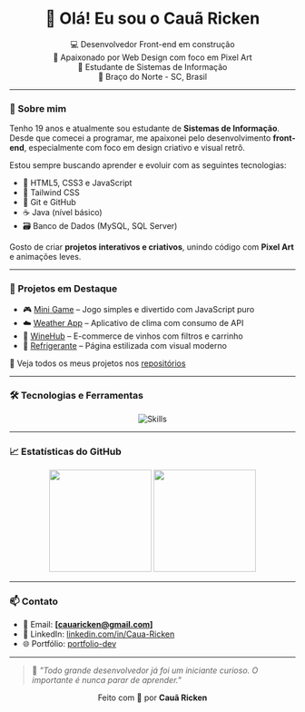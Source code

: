 <h1 align="center">👋 Olá! Eu sou o Cauã Ricken</h1>

<p align="center">
  💻 Desenvolvedor Front-end em construção <br>
  🎨 Apaixonado por Web Design com foco em Pixel Art <br>
  🚀 Estudante de Sistemas de Informação <br>
  📍 Braço do Norte - SC, Brasil
</p>

---

### 🧠 Sobre mim

Tenho 19 anos e atualmente sou estudante de **Sistemas de Informação**. Desde que comecei a programar, me apaixonei pelo desenvolvimento **front-end**, especialmente com foco em design criativo e visual retrô.

Estou sempre buscando aprender e evoluir com as seguintes tecnologias:

- 🧩 HTML5, CSS3 e JavaScript  
- 🎨 Tailwind CSS  
- 🔧 Git e GitHub  
- ☕ Java (nível básico)  
- 🗃️ Banco de Dados (MySQL, SQL Server)  

Gosto de criar **projetos interativos e criativos**, unindo código com **Pixel Art** e animações leves.

---

### 💼 Projetos em Destaque

- 🎮 [Mini Game](https://Caua-Ricken.github.io/Mini-Game/) – Jogo simples e divertido com JavaScript puro  
- ☁️ [Weather App](https://Caua-Ricken.github.io/weather/) – Aplicativo de clima com consumo de API  
- 🛒 [WineHub](https://Caua-Ricken.github.io/WineHub/) – E-commerce de vinhos com filtros e carrinho  
- 🥤 [Refrigerante](https://Caua-Ricken.github.io/refrigerante/) – Página estilizada com visual moderno

🔗 Veja todos os meus projetos nos [repositórios](https://github.com/Caua-Ricken?tab=repositories)

---

### 🛠️ Tecnologias e Ferramentas

<p align="center">
  <img src="https://skillicons.dev/icons?i=html,css,js,tailwind,java,git,github,vscode" alt="Skills" />
</p>

---

### 📈 Estatísticas do GitHub

<div align="center">
  <img height="180em" src="https://github-readme-stats.vercel.app/api?username=Caua-Ricken&show_icons=true&theme=tokyonight" />
  <img height="180em" src="https://github-readme-stats.vercel.app/api/top-langs/?username=Caua-Ricken&layout=compact&langs_count=7&theme=tokyonight"/>
</div>

---

### 📫 Contato

- 📧 Email: **[cauaricken@gmail.com]**
- 💼 LinkedIn: [linkedin.com/in/Caua-Ricken](https://www.linkedin.com/in/cau%C3%A3-ricken-983b28318/?lipi=urn%3Ali%3Apage%3Ad_flagship3_feed%3BUbWobTePSoSEz4nX1t1zaw%3D%3D)
- 🌐 Portfólio: [portfolio-dev](https://caua-ricken.github.io/portifolio-dev/)

---

> 🧠 *"Todo grande desenvolvedor já foi um iniciante curioso. O importante é nunca parar de aprender."*

<p align="center">
  Feito com 💙 por <strong>Cauã Ricken</strong>
</p>
